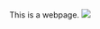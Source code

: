 <html>
  <head>
  </head>
  <body>
  This is a webpage.
  <img src="www.google.com/images/KungFuPanda.png"/>
  </body>
</html>
